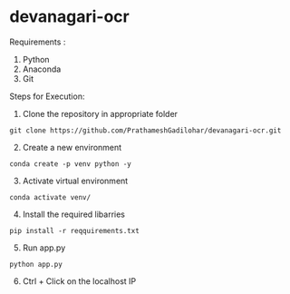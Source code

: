 # devanagari-ocr

Requirements :
1. Python
2. Anaconda
3. Git

Steps for Execution:
1. Clone the repository in appropriate folder
```
git clone https://github.com/PrathameshGadilohar/devanagari-ocr.git
```
2. Create a new environment
```
conda create -p venv python -y
```
3. Activate virtual environment
```
conda activate venv/
```
4. Install the required libarries
```
pip install -r reqquirements.txt
```
5. Run app.py
```
python app.py
```
6. Ctrl + Click on the localhost IP
